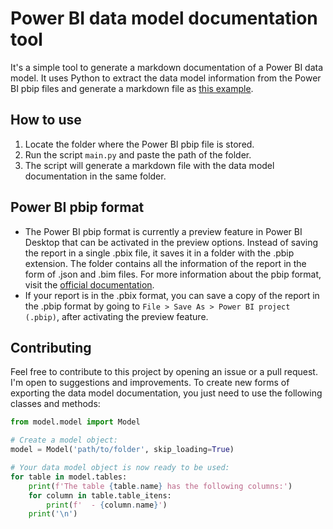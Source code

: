 # Power BI data model documentation tool
It's a simple tool to generate a markdown documentation of a Power BI data model. It uses Python to extract the data model information from the Power BI pbip files and generate a markdown file as [this example](https://github.com/eduazzolin/power-bi-data-model-documentor/blob/main/example.md).

## How to use
1. Locate the folder where the Power BI pbip file is stored.
2. Run the script `main.py` and paste the path of the folder.
3. The script will generate a markdown file with the data model documentation in the same folder.

## Power BI pbip format
- The Power BI pbip format is currently a preview feature in Power BI Desktop that can be activated in the preview options. Instead of saving the report in a single .pbix file, it saves it in a folder with the .pbip extension. The folder contains all the information of the report in the form of .json and .bim files. For more information about the pbip format, visit the [official documentation](https://learn.microsoft.com/pt-br/power-bi/developer/projects/projects-overview).
- If your report is in the .pbix format, you can save a copy of the report in the .pbip format by going to `File > Save As > Power BI project (.pbip)`, after activating the preview feature.

## Contributing
Feel free to contribute to this project by opening an issue or a pull request. I'm open to suggestions and improvements. To create new forms of exporting the data model documentation, you just need to use the following classes and methods:
```python
from model.model import Model

# Create a model object:
model = Model('path/to/folder', skip_loading=True)

# Your data model object is now ready to be used:
for table in model.tables:
    print(f'The table {table.name} has the following columns:')
    for column in table.table_itens:
        print(f'  - {column.name}')
    print('\n')
```